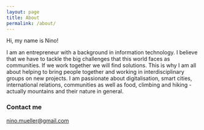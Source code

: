 ```yaml
---
layout: page
title: About
permalink: /about/
---
```


Hi, my name is Nino!

I am an entrepreneur with a background in information technology. I believe that we have to tackle the big challenges that this world faces as communities. If we work together we will find solutions. This is why I am all about helping to bring people together and working in interdisciplinary groups on new projects. I am passionate about digitalisation, smart cities, international relations, communities as well as food, climbing and hiking - actually mountains and their nature in general.

### Contact me

[nino.mueller@gmail.com](mailto:nino.mueller@gmail.com)
